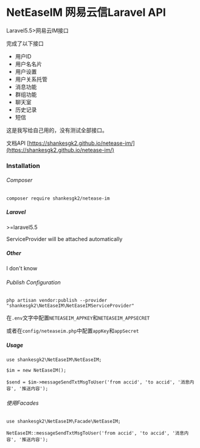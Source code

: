 # NetEaseIM 网易云信Laravel API

Laravel5.5>网易云IM接口

完成了以下接口

- 用户ID
- 用户名名片
- 用户设置
- 用户关系托管
- 消息功能
- 群组功能
- 聊天室
- 历史记录
- 短信

这是我写给自己用的，没有测试全部接口。

文档API [https://shankesgk2.github.io/netease-im/](https://shankesgk2.github.io/netease-im/)

### Installation

###### Composer

`composer require shankesgk2/netease-im`

##### Laravel

&gt;=laravel5.5

ServiceProvider will be attached automatically


##### Other
I don't know

###### Publish Configuration
`php artisan vendor:publish --provider "shankesgk2\NetEaseIM\NetEaseIMServiceProvider"`

在`.env`文字中配置`NETEASEIM_APPKEY`和`NETEASEIM_APPSECRET`

或者在`config/neteaseim.php`中配置`appKey`和`appSecret`

##### Usage

`use shankesgk2\NetEaseIM\NetEaseIM;`

`$im = new NetEaseIM();`

`$send = $im->messageSendTxtMsgToUser('from accid', 'to accid', '消息内容', '推送内容');`



###### 使用Facades

`use shankesgk2\NetEaseIM\Facade\NetEaseIM;`

`NetEaseIM::messageSendTxtMsgToUser('from accid', 'to accid', '消息内容', '推送内容');`